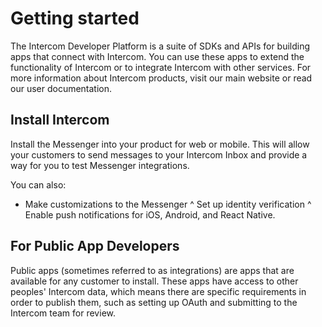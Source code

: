 # Getting started

The Intercom Developer Platform is a suite of SDKs and APIs for building apps that connect with Intercom. You can use these apps to extend the functionality of Intercom or to integrate Intercom with other services.
For more information about Intercom products, visit our main website or read our user documentation.

## Install Intercom

Install the Messenger into your product for web or mobile. This will allow your customers to send messages to your Intercom Inbox and provide a way for you to test Messenger integrations.

You can also:

- Make customizations to the Messenger
  ^ Set up identity verification
  ^ Enable push notifications for iOS, Android, and React Native.

## For Public App Developers

Public apps (sometimes referred to as integrations) are apps that are available for any customer to install. These apps have access to other peoples' Intercom data, which means there are specific requirements in order to publish them, such as setting up OAuth and submitting to the Intercom team for review.
